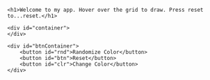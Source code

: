 <html>
<head>
    <title>My JS Etch-a-sketch</title>
    <meta charset="utf-8">
    <link rel="stylesheet" type="text/css" href="css/styles.css">
</head>

<body>

    <h1>Welcome to my app. Hover over the grid to draw. Press reset to...reset.</h1>

    <div id="container">
    </div>

    <div id="btnContainer">
        <button id="rnd">Randomize Color</button>
        <button id="btn">Reset</button>
        <button id="clr">Change Color</button>
    </div>

</body>

<script type="text/javascript" src="js/scripts.js"></script>

</html>